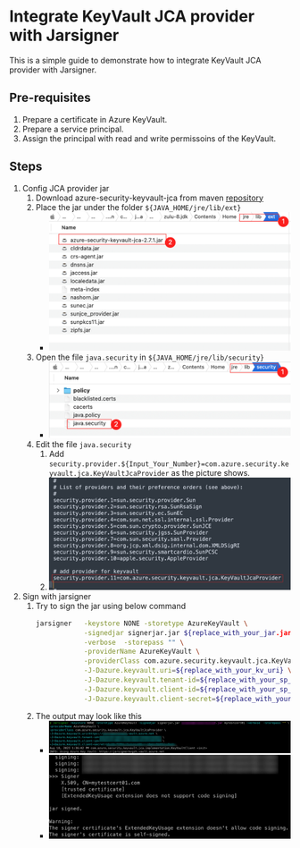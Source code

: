 # Integrate KeyVault JCA provider with Jarsigner

This is a simple guide to demonstrate how to integrate KeyVault JCA provider with Jarsigner.

## Pre-requisites
1. Prepare a certificate in Azure KeyVault.
1. Prepare a service principal.
1. Assign the principal with read and write permissoins of the KeyVault.

## Steps

1. Config JCA provider jar
    1. Download azure-security-keyvault-jca from maven [repository](https://mvnrepository.com/artifact/com.azure/azure-security-keyvault-jca)
    1. Place the jar under the folder `${JAVA_HOME/jre/lib/ext}`
        - ![Alt text](../Ressources/JCA/place_jar.png)
    1. Open the file `java.security` in `${JAVA_HOME/jre/lib/security}`
        - ![Alt text](../Ressources/JCA/java_security.png)
    1. Edit the file `java.security` 
        1. Add `security.provider.${Input_Your_Number}=com.azure.security.keyvault.jca.KeyVaultJcaProvider` as the picture shows.
        1. ![Alt text](../Ressources/JCA/edit_provider.png)
1. Sign with jarsigner
    1. Try to sign the jar using below command
        ```bash
        jarsigner   -keystore NONE -storetype AzureKeyVault \
                    -signedjar signerjar.jar ${replace_with_your_jar.jar} ${replace_with_certificate} \
                    -verbose  -storepass "" \
                    -providerName AzureKeyVault \
                    -providerClass com.azure.security.keyvault.jca.KeyVaultJcaProvider \
                    -J-Dazure.keyvault.uri=${replace_with_your_kv_uri} \
                    -J-Dazure.keyvault.tenant-id=${replace_with_your_sp_tenant-id} \
                    -J-Dazure.keyvault.client-id=${replace_with_your_sp_client-id} \
                    -J-Dazure.keyvault.client-secret=${replace_with_your_sp_client-secret} 
        ```
    1. The output may look like this
        - ![Alt text](../Ressources/JCA/output_1.png)
        - ![Alt text](../Ressources/JCA/output_2.png)

